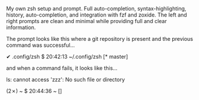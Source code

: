 My own zsh setup and prompt.
Full auto-completion, syntax-highlighting, history, auto-completion, and integration with fzf and zoxide.
The left and right prompts are clean and minimal while providing full and clear information.

The prompt looks like this where a git repository is present and the previous command was successful...

✔ .config/zsh $                        20:42:13 ~/.config/zsh [* master] <mike>

and when a command fails, it looks like this...

ls: cannot access 'zzz': No such file or directory

(2✗) ~ $                                                   20:44:36 ~ [] <mike>
